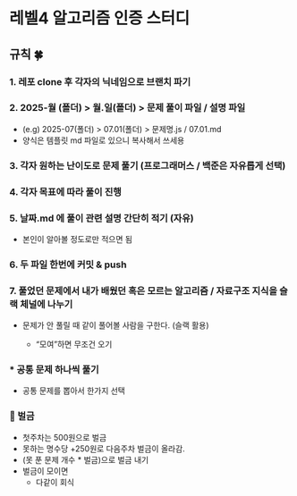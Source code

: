 # 레벨4 알고리즘 인증 스터디

## 규칙 🍀

### 1. 레포 clone 후 각자의 닉네임으로 브랜치 파기

### 2. 2025-월 (폴더) > 월.일(폴더) > 문제 풀이 파일 / 설명 파일

- (e.g) 2025-07(폴더) > 07.01(폴더) > 문제명.js / 07.01.md
- 양식은 템플릿 md 파일로 있으니 복사해서 쓰세용

### 3. 각자 원하는 난이도로 문제 풀기 (프로그래머스 / 백준은 자유롭게 선택)

### 4. 각자 목표에 따라 풀이 진행

### 5. 날짜.md 에 풀이 관련 설명 간단히 적기 (자유)

- 본인이 알아볼 정도로만 적으면 됨

### 6. 두 파일 한번에 커밋 & push

### 7. 풀었던 문제에서 내가 배웠던 혹은 모르는 알고리즘 / 자료구조 지식을 슬랙 체널에 나누기

- 문제가 안 풀릴 때 같이 풀어볼 사람을 구한다. (슬랙 활용)

  - “모여”하면 무조건 오기

### \* 공통 문제 하나씩 풀기

- 공통 문제를 뽑아서 한가지 선택

### 🔽 벌금

- 첫주차는 500원으로 벌금
- 못하는 명수당 +250원로 다음주차 벌금이 올라감.
- (못 푼 문제 개수 * 벌금)으로 벌금 내기
- 벌금이 모이면
  - 다같이 회식
